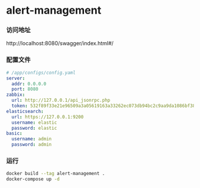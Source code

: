 # alert-management

### 访问地址

http://localhost:8080/swagger/index.html#/

### 配置文件

```yaml
# /app/configs/config.yaml
server:
  addr: 0.0.0.0
  port: 8080
zabbix:
  url: http://127.0.0.1/api_jsonrpc.php
  token: 532f89f33e21e96509a3a05619163a33262ec073db94bc2c9aa9da1086bf381e
elasticsearch:
  url: https://127.0.0.1:9200
  username: elastic
  password: elastic
basic:
  username: admin
  password: admin
```

### 运行

```bash
docker build --tag alert-management .
docker-compose up -d
```